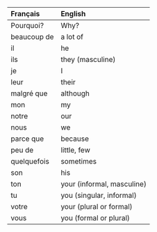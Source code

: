 | **Français**   | **English**                |
|:---------------|:---------------------------|
| Pourquoi?      | Why?                       |
| beaucoup de    | a lot of                   |
| il             | he                         |
| ils            | they (masculine)           |
| je             | I                          |
| leur           | their                      |
| malgré que     | although                   |
| mon            | my                         |
| notre          | our                        |
| nous           | we                         |
| parce que      | because                    |
| peu de         | little, few                |
| quelquefois    | sometimes                  |
| son            | his                        |
| ton            | your (informal, masculine) |
| tu             | you (singular, informal)   |
| votre          | your (plural or formal)    |
| vous           | you (formal or plural)     |